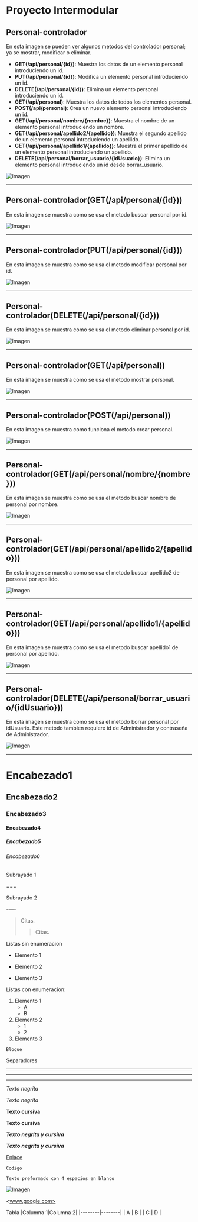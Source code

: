 # Proyecto Intermodular

## Personal-controlador
En esta imagen se pueden ver algunos metodos del controlador personal; ya se mostrar, modificar o eliminar.

- __GET(/api/personal/{id})__: Muestra los datos de un elemento personal introduciendo un id.
- __PUT(/api/personal/{id})__: Modifica un elemento personal introduciendo un id.
- __DELETE(/api/personal/{id})__: Elimina un elemento personal introduciendo un id.
- __GET(/api/personal)__: Muestra los datos de todos los elementos personal.
- __POST(/api/personal)__: Crea un nuevo elemento personal introduciendo un id.
- __GET(/api/personal/nombre/{nombre})__: Muestra el nombre de un elemento personal introduciendo un nombre.
- __GET(/api/personal/apellido2/{apellido})__: Muestra el segundo apellido de un elemento personal introduciendo un apellido.
- __GET(/api/personal/apellido1/{apellido})__: Muestra el primer apellido de un elemento personal introduciendo un apellido.
- __DELETE(/api/personal/borrar_usuario/{idUsuario})__: Elimina un elemento personal introduciendo un id desde borrar_usuario.

![Imagen](Python_e_imagenes/API/personal_controlador.PNG)

___

## Personal-controlador(GET(/api/personal/{id}))
En esta imagen se muestra como se usa el metodo buscar personal por id.

![Imagen](Python_e_imagenes/API/get_api_personal_id.PNG)

___

## Personal-controlador(PUT(/api/personal/{id}))
En esta imagen se muestra como se usa el metodo modificar personal por id.

![Imagen](Python_e_imagenes/API/put_api_personal_id.PNG)

___

## Personal-controlador(DELETE(/api/personal/{id}))
En esta imagen se muestra como se usa el metodo eliminar personal por id.

![Imagen](Python_e_imagenes/API/delete_api_personal_id.PNG)

___

## Personal-controlador(GET(/api/personal))
En esta imagen se muestra como se usa el metodo mostrar personal.

![Imagen](Python_e_imagenes/API/get_api_personal.PNG)

___

## Personal-controlador(POST(/api/personal))
En esta imagen se muestra como funciona el metodo crear personal.

![Imagen](Python_e_imagenes/API/post_api_personal.PNG)

___

## Personal-controlador(GET(/api/personal/nombre/{nombre}))
En esta imagen se muestra como se usa el metodo buscar nombre de personal por nombre.

![Imagen](Python_e_imagenes/API/get_api_personal_nombre_nombre.PNG)

___

## Personal-controlador(GET(/api/personal/apellido2/{apellido}))
En esta imagen se muestra como se usa el metodo buscar apellido2 de personal por apellido.

![Imagen](Python_e_imagenes/API/get_api_personal_apellido2_apellido.PNG)

___

## Personal-controlador(GET(/api/personal/apellido1/{apellido}))
En esta imagen se muestra como se usa el metodo buscar apellido1 de personal por apellido.

![Imagen](Python_e_imagenes/API/get_api_personal_apellido1_apellido.PNG)

___

## Personal-controlador(DELETE(/api/personal/borrar_usuario/{idUsuario}))
En esta imagen se muestra como se usa el metodo borrar personal por idUsuario. Este metodo tambien requiere id de Administrador y contraseña de Administrador.

![Imagen](Python_e_imagenes/API/delete_api_personal_borrar-usuario_idUsuario.PNG)

___






# Encabezado1
## Encabezado2
### Encabezado3
#### Encabezado4
##### Encabezado5
###### Encabezado6

Subrayado 1

===

Subrayado 2

-—-

> Citas. 
>> Citas.

Listas sin enumeracion
* Elemento 1
- Elemento 2
+ Elemento 3

Listas con enumeracion:
1. Elemento 1
	- A
	- B
2. Elemento 2
	+ 1
	+ 2
3. Elemento 3

~~~
Bloque
~~~

Separadores

***
---
___

*Texto negrita*

_Texto negrita_

**Texto cursiva**

__Texto cursiva__

***Texto negrita y cursiva***

___Texto negrita y cursiva___

[Enlace](www.google.com)

`Codigo`

    Texto preformado con 4 espacios en blanco
	
![Imagen](ruta)

<www.google.com>

Tabla
|Columna 1|Columna 2|
|--------|--------|
|    A    |    B    |
|    C    |    D    |

